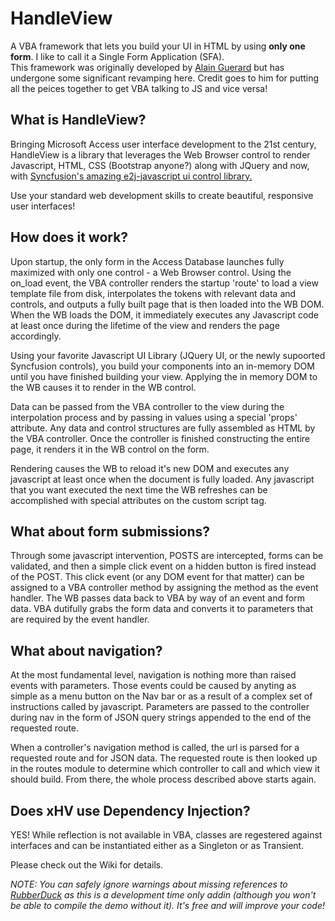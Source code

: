 # HandleView
A VBA framework that lets you build your UI in HTML by using **only one form**. I like to call it a Single Form Application (SFA).  
This framework was originally developed by <a href="https://github.com/apguerard/HandleView-DevPreview">Alain Guerard</a> but has undergone some significant revamping here.  Credit goes to him for putting all the peices together to get VBA talking to JS and vice versa!  

## What is HandleView?
Bringing Microsoft Access user interface development to the 21st century, HandleView is a library that leverages the Web Browser control to render Javascript, HTML, CSS (Bootstrap anyone?) along with JQuery and now, with <a href="https://github.com/syncfusion/ej2-javascript-ui-controls">Syncfusion's amazing e2j-javascript ui control library.</a>

Use your standard web development skills to create beautiful, responsive user interfaces!

## How does it work?
Upon startup, the only form in the Access Database launches fully maximized with only one control - a Web Browser control.  Using the on_load event, the VBA controller renders the startup 'route' to load a view template file from disk, interpolates the tokens with relevant data and controls, and outputs a fully built page that is then loaded into the WB DOM.  When the WB loads the DOM, it immediately executes any Javascript code at least once during the lifetime of the view and renders the page accordingly.

Using your favorite Javascript UI Library (JQuery UI, or the newly supoorted Syncfusion controls), you build your components into an in-memory DOM until you have finished building your view.  Applying the in memory DOM to the WB causes it to render in the WB control.

Data can be passed from the VBA controller to the view during the interpolation process and by passing in values using a special 'props' attribute.  Any data and control structures are fully assembled as HTML by the VBA controller.  Once the controller is finished constructing the entire page, it renders it in the WB control on the form.

Rendering causes the WB to reload it's new DOM and executes any javascript at least once when the document is fully loaded.  Any javascript that you want executed the next time the WB refreshes can be accomplished with special attributes on the custom script tag.

## What about form submissions?
Through some javascript intervention, POSTS are intercepted, forms can be validated, and then a simple click event on a hidden button is fired instead of the POST.  This click event (or any DOM event for that matter) can be assigned to a VBA controller method by assigning the method as the event handler.  The WB passes data back to VBA by way of an event and form data.  VBA dutifully grabs the form data and converts it to parameters that are required by the event handler.

## What about navigation?
At the most fundamental level, navigation is nothing more than raised events with parameters.  Those events could be caused by anyting as simple as a menu button on the Nav bar or as a result of a complex set of instructions called by javascript.  Parameters are passed to the controller during nav in the form of JSON query strings appended to the end of the requested route.

When a controller's navigation method is called, the url is parsed for a requested route and for JSON data.  The requested route is then looked up in the routes module to determine which controller to call and which view it should build.  From there, the whole process described above starts again.

## Does xHV use Dependency Injection?
YES!  While reflection is not available in VBA, classes are regestered against interfaces and can be instantiated either as a Singleton or as Transient.

Please check out the Wiki for details.

*NOTE: You can safely ignore warnings about missing references to [RubberDuck]("https://rubberduckvba.com/") as this is a development time only addin (although you won't be able to compile the demo without it).  It's free and will improve your code!*

